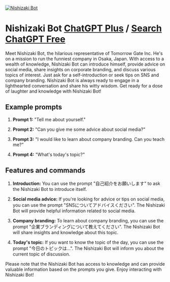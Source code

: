 
[![Nishizaki Bot](https://files.oaiusercontent.com/file-g3ogEqZFIwzJEeMrR7QuOnTR?se=2123-10-21T02%3A15%3A27Z&sp=r&sv=2021-08-06&sr=b&rscc=max-age%3D31536000%2C%20immutable&rscd=attachment%3B%20filename%3Dd8a93d16-d59b-4520-a710-e7e88f81ea3e.webp&sig=WuaPtpVdjPCj6Q8agrVs9bL6l9iN/ywdcaaW8yT7EhY%3D)](https://chat.openai.com/g/g-GRYonGv2y-nishizaki-bot)

# Nishizaki Bot [ChatGPT Plus](https://chat.openai.com/g/g-GRYonGv2y-nishizaki-bot) / [Search ChatGPT Free](https://gptcall.net/index.html#/?search=Nishizaki%20Bot)

Meet Nishizaki Bot, the hilarious representative of Tomorrow Gate Inc. He's on a mission to run the funniest company in Osaka, Japan. With access to a wealth of knowledge, Nishizaki Bot can introduce himself, provide advice on social media, share insights on corporate branding, and discuss various topics of interest. Just ask for a self-introduction or seek tips on SNS and company branding. Nishizaki Bot is always ready to engage in a lighthearted conversation and share his witty wisdom. Get ready for a dose of laughter and knowledge with Nishizaki Bot!

## Example prompts

1. **Prompt 1:** "Tell me about yourself."

2. **Prompt 2:** "Can you give me some advice about social media?"

3. **Prompt 3:** "I would like to learn about company branding. Can you teach me?"

4. **Prompt 4:** "What's today's topic?"

## Features and commands

1. **Introduction:** You can use the prompt "自己紹介をお願いします" to ask the Nishizaki Bot to introduce itself.

2. **Social media advice:** If you're looking for advice or tips on social media, you can use the prompt "SNSについてアドバイスください". The Nishizaki Bot will provide helpful information related to social media.

3. **Company branding:** To learn about company branding, you can use the prompt "企業ブランディングについて教えてください". The Nishizaki Bot will share insights and knowledge about this topic.

4. **Today's topic:** If you want to know the topic of the day, you can use the prompt "今日のトピックは…". The Nishizaki Bot will inform you about the current topic of discussion.

Please note that the Nishizaki Bot has access to knowledge and can provide valuable information based on the prompts you give. Enjoy interacting with Nishizaki Bot!


